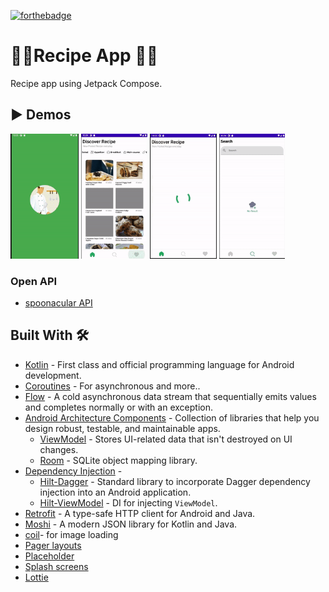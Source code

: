 [![forthebadge](https://forthebadge.com/images/badges/built-for-android.svg)](https://forthebadge.com)
<h1> 🧂🍴Recipe App 🍇🍗</h1>

 Recipe app using Jetpack Compose. 
 

## ▶ Demos

<p>
<img src="gifs/recipeAppGif1.gif" height="200" />
<img src="gifs/recipeAppGif3.gif" height="200" />
<img src="gifs/recipeAppGif2.gif" height="200" />
<img src="gifs/recipeAppGif4.gif" height="200" />
</p>


 ### Open API
  - [spoonacular API](https://spoonacular.com/food-api)

## Built With 🛠
- [Kotlin](https://kotlinlang.org/) - First class and official programming language for Android development.
- [Coroutines](https://kotlinlang.org/docs/reference/coroutines-overview.html) - For asynchronous and more..
- [Flow](https://kotlin.github.io/kotlinx.coroutines/kotlinx-coroutines-core/kotlinx.coroutines.flow/-flow/) - A cold asynchronous data stream that sequentially emits values and completes normally or with an exception.
- [Android Architecture Components](https://developer.android.com/topic/libraries/architecture) - Collection of libraries that help you design robust, testable, and maintainable apps.
  - [ViewModel](https://developer.android.com/topic/libraries/architecture/viewmodel) - Stores UI-related data that isn't destroyed on UI changes. 
  - [Room](https://developer.android.com/topic/libraries/architecture/room) - SQLite object mapping library.
- [Dependency Injection](https://developer.android.com/training/dependency-injection) - 
  - [Hilt-Dagger](https://dagger.dev/hilt/) - Standard library to incorporate Dagger dependency injection into an Android application.
  - [Hilt-ViewModel](https://developer.android.com/training/dependency-injection/hilt-jetpack) - DI for injecting `ViewModel`.
- [Retrofit](https://square.github.io/retrofit/) - A type-safe HTTP client for Android and Java.
- [Moshi](https://github.com/square/moshi) - A modern JSON library for Kotlin and Java.
- [coil](https://github.com/coil-kt/coil)- for image loading
- [Pager layouts](https://google.github.io/accompanist/pager/)
- [Placeholder](https://google.github.io/accompanist/placeholder/)
- [Splash screens](https://developer.android.com/develop/ui/views/launch/splash-screen)
- [Lottie](https://lottiefiles.com/)


